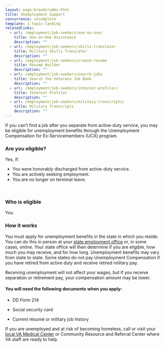 ```yaml
---
layout: page-breadcrumbs.html
title: Unemployment Support
concurrence: incomplete
template: 1-topic-landing
relatedlinks:
  - url: /employment/job-seekers/one-on-one/
    title: One-on-One Assistance
    description: ""
  - url: /employment/job-seekers/skills-translator
    title: Military Skills Translator
    description: ""
  - url: /employment/job-seekers/create-resume
    title: Résumé Builder
    description: ""
  - url: /employment/job-seekers/search-jobs
    title: Search the Veterans Job Bank
    description: ""
  - url: /employment/job-seekers/interest-profiler/
    title: Interest Profiler
    description: ""  
  - url: /employment/job-seekers/military-transcripts/
    title: Military Transcripts
    description: ""
---
```


<div class="va-introtext">

If you can’t find a job after you separate from active-duty service, you may be eligible for unemployment benefits through the Unemployment Compensation for Ex-Servicemembers (UCX) program.

</div>


<div class="feature" markdown="1">

### Are you eligible?
Yes, if:

- You were honorably discharged from active-duty service.
- You are actively seeking employment.
- You are no longer on terminal leave.

<br>

### Who is eligible
You
</div>

### How it works

You must apply for unemployment benefits in the state in which you reside. You can do this in person at your [state employment office](http://www.servicelocator.org/OWSLinks.asp) or, in some cases, online. Your state office will then determine if you are eligible, how much you may receive, and for how long. Unemployment benefits may vary from state to state. Some states do not pay Unemployment Compensation if you have retired from active duty and receive retired military pay.

Receiving unemployment will not affect your wages, but if you receive separation or retirement pay, your compensation amount may be lower.

#### You will need the following documents when you apply:

- DD Form 214

- Social security card

- Current résumé or military job history

If you are unemployed and at risk of becoming homeless, call or visit your [local VA Medical Center](/facilities/) or Community Resource and Referral Center where VA staff are ready to help.
